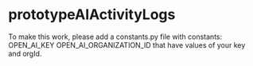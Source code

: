 # prototypeAIActivityLogs

To make this work, please add a constants.py file with constants:
OPEN_AI_KEY
OPEN_AI_ORGANIZATION_ID
that have values of your key and orgId.

